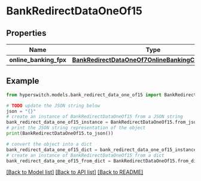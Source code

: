 # BankRedirectDataOneOf15


## Properties

Name | Type | Description | Notes
------------ | ------------- | ------------- | -------------
**online_banking_fpx** | [**BankRedirectDataOneOf7OnlineBankingCzechRepublic**](BankRedirectDataOneOf7OnlineBankingCzechRepublic.md) |  | 

## Example

```python
from hyperswitch.models.bank_redirect_data_one_of15 import BankRedirectDataOneOf15

# TODO update the JSON string below
json = "{}"
# create an instance of BankRedirectDataOneOf15 from a JSON string
bank_redirect_data_one_of15_instance = BankRedirectDataOneOf15.from_json(json)
# print the JSON string representation of the object
print(BankRedirectDataOneOf15.to_json())

# convert the object into a dict
bank_redirect_data_one_of15_dict = bank_redirect_data_one_of15_instance.to_dict()
# create an instance of BankRedirectDataOneOf15 from a dict
bank_redirect_data_one_of15_from_dict = BankRedirectDataOneOf15.from_dict(bank_redirect_data_one_of15_dict)
```
[[Back to Model list]](../README.md#documentation-for-models) [[Back to API list]](../README.md#documentation-for-api-endpoints) [[Back to README]](../README.md)



